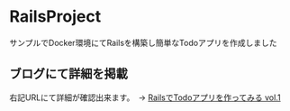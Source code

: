 # RailsProject
サンプルでDocker環境にてRailsを構築し簡単なTodoアプリを作成しました

## ブログにて詳細を掲載
右記URLにて詳細が確認出来ます。　→ [RailsでTodoアプリを作ってみる vol.1](https://or-project.com/blog/docker-rails-todo-1)